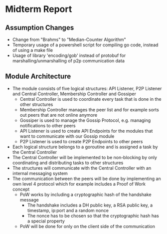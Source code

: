 # Midterm Report

## Assumption Changes
- Change from "Brahms" to "Median-Counter Algorithm"
- Temporary usage of a powershell script for compiling go code, instead of using a make file
- Usage of library 'encoding/gob' instead of protobuf for marshalling/unmarshalling of p2p communication data

## Module Architecture
- The module consists of five logical structures: API Listener, P2P Listener and Central Controller, Membership Controller and Gossiper
	- Central Controller is used to coordinate every task that is done in the other structures
	- Membership Controller manages the peer list and for example sorts out peers that are not online anymore
	- Gossiper is used to manage the Gossip Protocol, e.g. managing notifications to other peers
	- API Listener is used to create API Endpoints for the modules that want to communicate with our Gossip module
	- P2P Listener is used to create P2P Endpoints to other peers
- Each logical structure belongs to a goroutine and is assigned a task by the Central Controller
- The Central Controller will be implemented to be non-blocking by only coordinating and distributing tasks to other structures
- The structures will communicate with the Central Controller with an internal messaging system
- The communication between the peers will be done by implementing an own level 4 protocol which for example includes a Proof of Work concept
	- PoW works by including a cryptographic hash of the handshake message
		- The handshake includes a DH public key, a RSA public key, a timestamp, ip:port and a random nonce
		- The nonce has to be chosen so that the cryptographic hash has a special property
	- PoW will be done for only on the client side of the communication